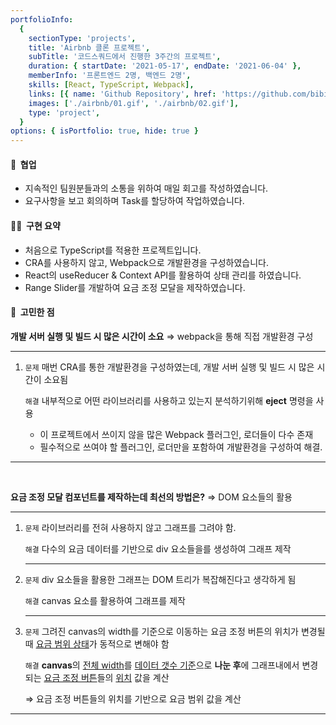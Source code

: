 ```yaml
---
portfolioInfo:
  {
    sectionType: 'projects',
    title: 'Airbnb 클론 프로젝트',
    subTitle: '코드스쿼드에서 진행한 3주간의 프로젝트',
    duration: { startDate: '2021-05-17', endDate: '2021-06-04' },
    memberInfo: '프론트엔드 2명, 백엔드 2명',
    skills: [React, TypeScript, Webpack],
    links: [{ name: 'Github Repository', href: 'https://github.com/bibi6666667/airbnb/tree/FE/dev' }],
    images: ['./airbnb/01.gif', './airbnb/02.gif'],
    type: 'project',
  }
options: { isPortfolio: true, hide: true }
---
```


<h4 class="bg--gray text--bold">🤝&nbsp;&nbsp;협업</h4>

- 지속적인 팀원분들과의 소통을 위하여 매일 회고를 작성하였습니다.
- 요구사항을 보고 회의하며 Task를 할당하여 작업하였습니다.

<h4 class="bg--gray text--bold">🧚🏻&nbsp;&nbsp;구현 요약</h4>

- 처음으로 TypeScript를 적용한 프로젝트입니다.
- CRA를 사용하지 않고, Webpack으로 개발환경을 구성하였습니다.
- React의 useReducer & Context API를 활용하여 상태 관리를 하였습니다.
- Range Slider를 개발하여 요금 조정 모달을 제작하였습니다.

<h4 class="bg--gray text--bold">🤔&nbsp;&nbsp;고민한 점</h4>

<p>
  <strong>개발 서버 실행 및 빌드 시 많은 시간이 소요</strong>
  <span>⇒</span>
  <span class="text--italic text--bold text--gray">webpack을 통해 직접 개발환경 구성</span>
</p>
<hr class="thin" />
<ol>
  <li>
    <p>
      <code class="language--text text--brown text--bold">문제</code>
      <span>매번 CRA를 통한 개발환경을 구성하였는데, 개발 서버 실행 및 빌드 시 많은 시간이 소요됨</span>
    </p>
    <p>
      <code class="language--text text--purple text--bold">해결</code>
      <span>내부적으로 어떤 라이브러리를 사용하고 있는지 분석하기위해 <strong>eject</strong> 명령을 사용</span>
    </p>
    <ul class="pl--24 alpha">
      <li>이 프로젝트에서 쓰이지 않을 많은 Webpack 플러그인, 로더들이 다수 존재</li>
      <li>필수적으로 쓰여야 할 플러그인, 로더만을 포함하여 개발환경을 구성하여 해결.</li>
    </ul>
  </li>
</ol>

<hr class="thin" />
<br/>

<p>
  <strong>요금 조정 모달 컴포넌트를 제작하는데 최선의 방법은?</strong>
  <span>⇒</span>
  <span class="text--italic text--bold text--gray">DOM 요소들의 활용</span>
</p>
<hr class="thin" />
<ol>
  <li>
    <p>
      <code class="language--text text--brown text--bold">문제</code>
      <span>라이브러리를 전혀 사용하지 않고 그래프를 그려야 함.</span>
    </p>
    <p>
      <code class="language--text text--purple text--bold">해결</code>
      <span>다수의 요금 데이터를 기반으로 div 요소들을를 생성하여 그래프 제작</span>
    </p>
    <hr class="thin" />
  </li>
  <li>
    <p>
      <code class="language--text text--brown text--bold">문제</code>
      <span>div 요소들을 활용한 그래프는 DOM 트리가 복잡해진다고 생각하게 됨</span>
    </p>
    <p>
      <code class="language--text text--purple text--bold">해결</code>
      <span>canvas 요소를 활용하여 그래프를 제작</span>
    </p>
    <hr class="thin" />
  </li>
  <li>
    <p>
      <code class="language--text text--brown text--bold">문제</code>
      <span
        >그려진 canvas의 width를 기준으로 이동하는 요금 조정 버튼의 위치가 변경될 때 <u>요금 범위 상태</u>가 동적으로 변해야
        함</span
      >
    </p>
    <p>
      <code class="language--text text--purple text--bold">해결</code>
      <span
        ><strong>canvas</strong>의 <u>전체 width</u>를 <u>데이터 갯수 기준</u>으로 <strong>나눈 후</strong>에
        그래프내에서 변경되는 <u>요금 조정 버튼</u>들의 <u>위치</u> 값을 계산</span
      >
    </p>
    <p class="pl--24">⇒ 요금 조정 버튼들의 위치를 기반으로 요금 범위 값을 계산</p>
  </li>
</ol>

<hr class="thin" />

